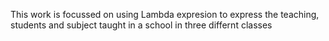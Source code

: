 This work is focussed on using Lambda expresion to express the teaching, students and subject taught in a school in three differnt classes
